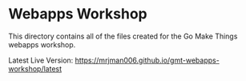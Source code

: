 # Webapps Workshop

This directory contains all of the files created for the Go Make Things
webapps workshop.

Latest Live Version: https://mrjman006.github.io/gmt-webapps-workshop/latest

